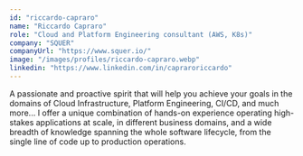 ```yaml
---
id: "riccardo-capraro"
name: "Riccardo Capraro"
role: "Cloud and Platform Engineering consultant (AWS, K8s)"
company: "SQUER"
companyUrl: "https://www.squer.io/"
image: "/images/profiles/riccardo-capraro.webp"
linkedin: "https://www.linkedin.com/in/capraroriccardo"
---
```


A passionate and proactive spirit that will help you achieve your goals in the domains of Cloud Infrastructure, Platform Engineering, CI/CD, and much more... I offer a unique combination of hands-on experience operating high-stakes applications at scale, in different business domains, and a wide breadth of knowledge spanning the whole software lifecycle, from the single line of code up to production operations.
